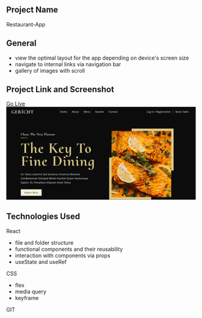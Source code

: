 ## Project Name 
Restaurant-App
## General  
- view the optimal layout for the app depending on device's screen size
- navigate to internal links via navigation bar
- gallery of images with scroll
## Project Link and Screenshot  
[Go Live](https://restaurant-app-deployed.netlify.app/)  
![Screenshot](src/assets/Restaurant-App.png)
## Technologies Used  
React  
 - file and folder structure
 - functional components and their reusability
 - interaction with components via props
 - useState and useRef
   
CSS  
 * flex
 * media query
 * keyframe
   
GIT   

